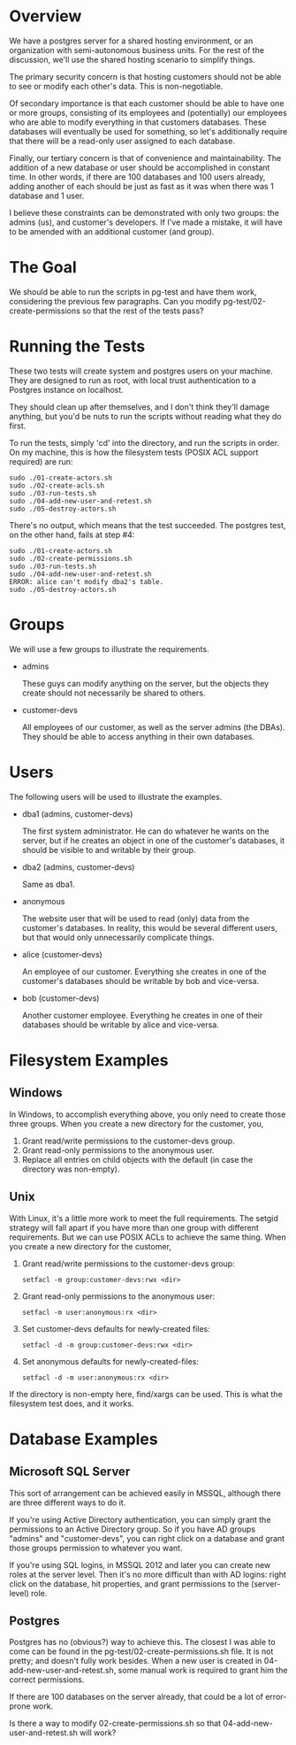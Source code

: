 # Overview

We have a postgres server for a shared hosting environment, or an
organization with semi-autonomous business units. For the rest of the
discussion, we'll use the shared hosting scenario to simplify things.

The primary security concern is that hosting customers should not be
able to see or modify each other's data. This is non-negotiable.

Of secondary importance is that each customer should be able to have
one or more groups, consisting of its employees and (potentially) our
employees who are able to modify everything in that customers
databases. These databases will eventually be used for something, so
let's additionally require that there will be a read-only user
assigned to each database.

Finally, our tertiary concern is that of convenience and
maintainability. The addition of a new database or user should be
accomplished in constant time. In other words, if there are 100
databases and 100 users already, adding another of each should be just
as fast as it was when there was 1 database and 1 user.

I believe these constraints can be demonstrated with only two groups:
the admins (us), and customer's developers. If I've made a mistake, it
will have to be amended with an additional customer (and group).

# The Goal

We should be able to run the scripts in pg-test and have them work,
considering the previous few paragraphs. Can you modify
pg-test/02-create-permissions so that the rest of the tests pass?

# Running the Tests

These two tests will create system and postgres users on your
machine. They are designed to run as root, with local trust
authentication to a Postgres instance on localhost.

They should clean up after themselves, and I don't think they'll
damage anything, but you'd be nuts to run the scripts without reading
what they do first.

To run the tests, simply 'cd' into the directory, and run the scripts
in order. On my machine, this is how the filesystem tests (POSIX ACL
support required) are run:

```
sudo ./01-create-actors.sh
sudo ./02-create-acls.sh
sudo ./03-run-tests.sh
sudo ./04-add-new-user-and-retest.sh
sudo ./05-destroy-actors.sh
```

There's no output, which means that the test succeeded. The postgres
test, on the other hand, fails at step #4:

```
sudo ./01-create-actors.sh
sudo ./02-create-permissions.sh
sudo ./03-run-tests.sh
sudo ./04-add-new-user-and-retest.sh
ERROR: alice can't modify dba2's table.
sudo ./05-destroy-actors.sh
```

# Groups

We will use a few groups to illustrate the requirements.

  * admins

    These guys can modify anything on the server, but the objects
    they create should not necessarily be shared to others.

  * customer-devs

    All employees of our customer, as well as the server admins (the
    DBAs). They should be able to access anything in their own
    databases.

# Users

The following users will be used to illustrate the examples.

  * dba1 (admins, customer-devs)

    The first system administrator. He can do whatever he wants on the
    server, but if he creates an object in one of the customer's
    databases, it should be visible to and writable by their group.

  * dba2 (admins, customer-devs)

    Same as dba1.

  * anonymous

    The website user that will be used to read (only) data from the
    customer's databases. In reality, this would be several different
    users, but that would only unnecessarily complicate things.

  * alice (customer-devs)

    An employee of our customer. Everything she creates in one of the
    customer's databases should be writable by bob and vice-versa.

  * bob (customer-devs)

    Another customer employee. Everything he creates in one of their
    databases should be writable by alice and vice-versa.

# Filesystem Examples

## Windows

In Windows, to accomplish everything above, you only need to create
those three groups. When you create a new directory for the customer,
you,

  1. Grant read/write permissions to the customer-devs group.
  2. Grant read-only permissions to the anonymous user.
  3. Replace all entries on child objects with the default (in case
     the directory was non-empty).

## Unix

With Linux, it's a little more work to meet the full requirements. The
setgid strategy will fall apart if you have more than one group with
different requirements. But we can use POSIX ACLs to achieve the same
thing. When you create a new directory for the customer,

  1. Grant read/write permissions to the customer-devs group:

     `setfacl -m group:customer-devs:rwx <dir>`

  2. Grant read-only permissions to the anonymous user:

     `setfacl -m user:anonymous:rx <dir>`

  3. Set customer-devs defaults for newly-created files:

     `setfacl -d -m group:customer-devs:rwx <dir>`

  4. Set anonymous defaults for newly-created-files:

     `setfacl -d -m user:anonymous:rx <dir>`

If the directory is non-empty here, find/xargs can be used. This is
what the filesystem test does, and it works.

# Database Examples

## Microsoft SQL Server

This sort of arrangement can be achieved easily in MSSQL, although
there are three different ways to do it.

If you're using Active Directory authentication, you can simply grant
the permissions to an Active Directory group. So if you have AD groups
"admins" and "customer-devs", you can right click on a database and
grant those groups permission to whatever you want.

If you're using SQL logins, in MSSQL 2012 and later you can create new
roles at the server level. Then it's no more difficult than with AD
logins: right click on the database, hit properties, and grant
permissions to the (server-level) role.

## Postgres

Postgres has no (obvious?) way to achieve this. The closest I was able
to come can be found in the pg-test/02-create-permissions.sh file. It
is not pretty; and doesn't fully work besides. When a new user is
created in 04-add-new-user-and-retest.sh, some manual work is required
to grant him the correct permissions.

If there are 100 databases on the server already, that could be a lot
of error-prone work.

Is there a way to modify 02-create-permissions.sh so that
04-add-new-user-and-retest.sh will work?
